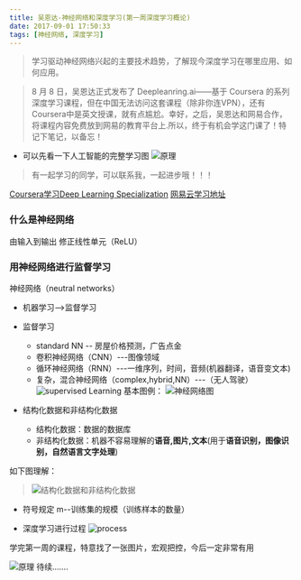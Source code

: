 ```yaml
---
title: 吴恩达-神经网络和深度学习(第一周深度学习概论)
date: 2017-09-01 17:50:33
tags: [神经网络, 深度学习]
---
```




>学习驱动神经网络兴起的主要技术趋势，了解现今深度学习在哪里应用、如何应用。


>8 月 8 日，吴恩达正式发布了 Deepleanring.ai——基于 Coursera 的系列深度学习课程，但在中国无法访问这套课程（除非你连VPN），还有Coursera中是英文授课，就有点尴尬。幸好，之后，吴恩达和网易合作，将课程内容免费放到网易的教育平台上.所以，终于有机会学这门课了！特记下笔记，以备忘！

* 可以先看一下人工智能的完整学习图
![原理](http://upload-images.jianshu.io/upload_images/4340772-21510de02952b0e7.png?imageMogr2/auto-orient/strip%7CimageView2/2/w/1240)

>有一起学习的同学，可以联系我，一起进步哦！！！
<!-- more -->
[Coursera学习Deep Learning Specialization](https://www.coursera.org/specializations/deep-learning)
[网易云学习地址](https://study.163.com/my#/smarts)

###  什么是神经网络
由输入到输出
修正线性单元（ReLU）
### 用神经网络进行监督学习
神经网络（neutral networks）
* 机器学习-->监督学习
* 监督学习
  * standard NN -- 房屋价格预测，广告点金
  * 卷积神经网络（CNN）---图像领域
  * 循环神经网络（RNN）---一维序列，时间，音频(机器翻译，语音变文本)
  * 复杂，混合神经网络（complex,hybrid,NN）---（无人驾驶）
![supervised Learning](http://upload-images.jianshu.io/upload_images/4340772-ad9d565ad67bf421.png?imageMogr2/auto-orient/strip%7CimageView2/2/w/1240)
基本图例：
![神经网络图](http://upload-images.jianshu.io/upload_images/4340772-3dbe43160a7574c2.png?imageMogr2/auto-orient/strip%7CimageView2/2/w/1240)

* 结构化数据和非结构化数据
  * 结构化数据：数据的数据库
  * 非结构化数据：机器不容易理解的**语音,图片,文本**(用于**语音识别，图像识别，自然语言文字处理**)

如下图理解：
>![结构化数据和非结构化数据](http://upload-images.jianshu.io/upload_images/4340772-4ba78efd91eadc78.png?imageMogr2/auto-orient/strip%7CimageView2/2/w/1240)

* 符号规定
m--训练集的规模（训练样本的数量）

* 深度学习进行过程
![process](http://upload-images.jianshu.io/upload_images/4340772-f605b811f831e0a4.png?imageMogr2/auto-orient/strip%7CimageView2/2/w/1240)

学完第一周的课程，特意找了一张图片，宏观把控，今后一定非常有用

![原理](http://upload-images.jianshu.io/upload_images/4340772-21510de02952b0e7.png?imageMogr2/auto-orient/strip%7CimageView2/2/w/1240)
待续.......
